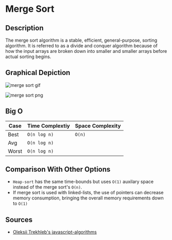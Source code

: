 # Merge Sort

## Description

The merge sort algorithm is a stable, efficient, general-purpose, sorting algorithm. It is referred to as a divide and conquer algorithm because of how the input arrays are broken down into smaller and smaller arrays before actual sorting begins.

## Graphical Depiction

![merge sort gif](https://upload.wikimedia.org/wikipedia/commons/thumb/c/cc/Merge-sort-example-300px.gif/220px-Merge-sort-example-300px.gif)

![merge sort png](https://upload.wikimedia.org/wikipedia/commons/thumb/e/e6/Merge_sort_algorithm_diagram.svg/499px-Merge_sort_algorithm_diagram.svg.png)

## Big O

| Case | Time Complextiy | Space Complexity   
|------|---------|---------|
| Best |`O(n log n)`| `O(n)` |
| Avg |`O(n log n)`|    |
| Worst |`O(n log n)`|  | 

## Comparison With Other Options

- `Heap-sort` has the same time-bounds but uses `O(1)` auxilary space instead of the merge sort's `O(n)`.
- If merge sort is used with linked-lists, the use of pointers can decrease memory consumption, bringing the overall memory requirements down to `O(1)`

## Sources

- [Oleksii Trekhleb's javascript-algorithms](https://github.com/trekhleb/javascript-algorithms)